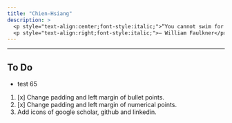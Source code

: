 ```yaml
---
title: "Chien-Hsiang"
description: > 
  <p style="text-align:center;font-style:italic;">“You cannot swim for new horizons until you have courage to lose sight of the shore.”</p>
  <p style="text-align:right;font-style:italic;">– William Faulkner</p>
---
```


---
## To Do
  * test 65

  1. [x] Change padding and left margin of bullet points. 
  2. [x] Change padding and left margin of numerical points.
  3. Add icons of google scholar, github and linkedin.


